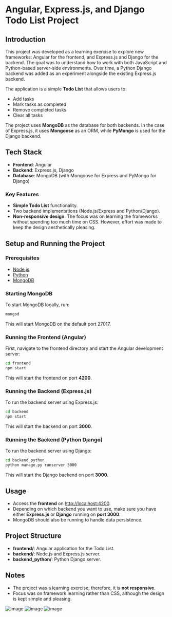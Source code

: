 # Angular, Express.js, and Django Todo List Project

## Introduction
This project was developed as a learning exercise to explore new frameworks: Angular for the frontend, and Express.js and Django for the backend. The goal was to understand how to work with both JavaScript and Python-based server-side environments. Over time, a Python Django backend was added as an experiment alongside the existing Express.js backend.

The application is a simple **Todo List** that allows users to:
- Add tasks
- Mark tasks as completed
- Remove completed tasks
- Clear all tasks

The project uses **MongoDB** as the database for both backends. In the case of Express.js, it uses **Mongoose** as an ORM, while **PyMongo** is used for the Django backend.

## Tech Stack
- **Frontend**: Angular
- **Backend**: Express.js, Django
- **Database**: MongoDB (with Mongoose for Express and PyMongo for Django)

### Key Features
- **Simple Todo List** functionality.
- Two backend implementations (Node.js/Express and Python/Django).
- **Non-responsive design**: The focus was on learning the frameworks without spending too much time on CSS. However, effort was made to keep the design aesthetically pleasing.

## Setup and Running the Project

### Prerequisites
- [Node.js](https://nodejs.org/)
- [Python](https://www.python.org/)
- [MongoDB](https://www.mongodb.com/try/download/community)

### Starting MongoDB
To start MongoDB locally, run:
```bash
mongod
```
This will start MongoDB on the default port 27017.

### Running the Frontend (Angular)
First, navigate to the frontend directory and start the Angular development server:
```bash
cd frontend
npm start
```
This will start the frontend on port **4200**.

### Running the Backend (Express.js)
To run the backend server using Express.js:
```bash
cd backend
npm start
```
This will start the backend on port **3000**.

### Running the Backend (Python Django)
To run the backend server using Django:
```bash
cd backend_python
python manage.py runserver 3000
```
This will start the Django backend on port **3000**.

## Usage
- Access the **frontend** on [http://localhost:4200](http://localhost:4200).
- Depending on which backend you want to use, make sure you have either **Express.js** or **Django** running on **port 3000**.
- MongoDB should also be running to handle data persistence.

## Project Structure
- **frontend/**: Angular application for the Todo List.
- **backend/**: Node.js and Express.js server.
- **backend_python/**: Python Django server.

## Notes
- The project was a learning exercise; therefore, it is **not responsive**.
- Focus was on framework learning rather than CSS, although the design is kept simple and pleasing.


![image](https://github.com/user-attachments/assets/a6307d67-2400-4f22-8678-d9bd6b65c115) ![image](https://github.com/user-attachments/assets/c443811f-a3a2-4a51-a1de-af6be9f011a4) ![image](https://github.com/user-attachments/assets/d3bdce46-18a4-40ae-b5ef-d233856c3ea3)






